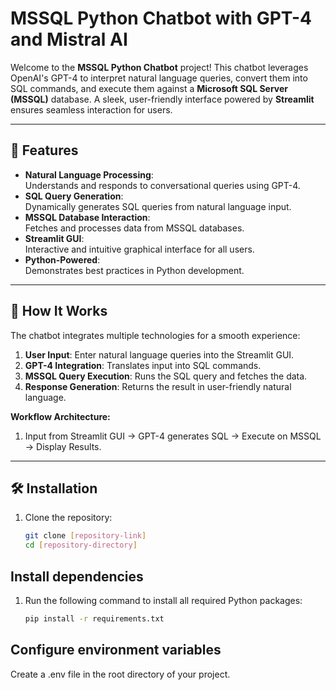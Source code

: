 # MSSQL Python Chatbot with GPT-4 and Mistral AI

Welcome to the **MSSQL Python Chatbot** project! This chatbot leverages OpenAI's GPT-4 to interpret natural language queries, convert them into SQL commands, and execute them against a **Microsoft SQL Server (MSSQL)** database. A sleek, user-friendly interface powered by **Streamlit** ensures seamless interaction for users.

---

## 🌟 Features

- **Natural Language Processing**:  
  Understands and responds to conversational queries using GPT-4.  
- **SQL Query Generation**:  
  Dynamically generates SQL queries from natural language input.  
- **MSSQL Database Interaction**:  
  Fetches and processes data from MSSQL databases.  
- **Streamlit GUI**:  
  Interactive and intuitive graphical interface for all users.  
- **Python-Powered**:  
  Demonstrates best practices in Python development.  

---

## 🚀 How It Works

The chatbot integrates multiple technologies for a smooth experience:  
1. **User Input**: Enter natural language queries into the Streamlit GUI.  
2. **GPT-4 Integration**: Translates input into SQL commands.  
3. **MSSQL Query Execution**: Runs the SQL query and fetches the data.  
4. **Response Generation**: Returns the result in user-friendly natural language.

**Workflow Architecture:**
1. Input from Streamlit GUI → GPT-4 generates SQL → Execute on MSSQL → Display Results.  

---

## 🛠 Installation

1. Clone the repository:  
   ```bash
   git clone [repository-link]
   cd [repository-directory]

## Install dependencies

1. Run the following command to install all required Python packages:  
   ```bash
   pip install -r requirements.txt

## Configure environment variables
Create a .env file in the root directory of your project.  
  
